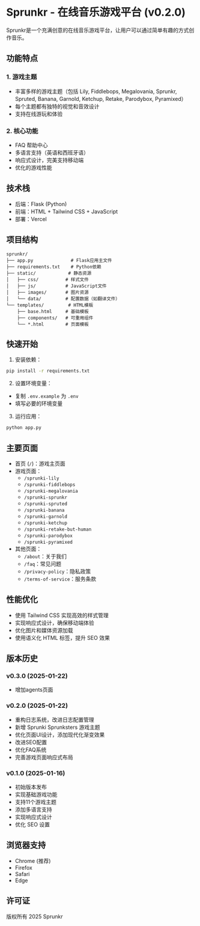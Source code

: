 # Sprunkr - 在线音乐游戏平台 (v0.2.0)

Sprunkr是一个充满创意的在线音乐游戏平台，让用户可以通过简单有趣的方式创作音乐。

## 功能特点

### 1. 游戏主题
- 丰富多样的游戏主题（包括 Lily, Fiddlebops, Megalovania, Sprunkr, Spruted, Banana, Garnold, Ketchup, Retake, Parodybox, Pyramixed）
- 每个主题都有独特的视觉和音效设计
- 支持在线游玩和体验

### 2. 核心功能
- FAQ 帮助中心
- 多语言支持（英语和西班牙语）
- 响应式设计，完美支持移动端
- 优化的游戏性能

## 技术栈
- 后端：Flask (Python)
- 前端：HTML + Tailwind CSS + JavaScript
- 部署：Vercel

## 项目结构

```
sprunkr/
├── app.py              # Flask应用主文件
├── requirements.txt    # Python依赖
├── static/            # 静态资源
│   ├── css/          # 样式文件
│   ├── js/           # JavaScript文件
│   ├── images/       # 图片资源
│   └── data/         # 配置数据（如翻译文件）
└── templates/         # HTML模板
    ├── base.html     # 基础模板
    ├── components/   # 可重用组件
    └── *.html        # 页面模板
```

## 快速开始

1. 安装依赖：
```bash
pip install -r requirements.txt
```

2. 设置环境变量：
- 复制 `.env.example` 为 `.env`
- 填写必要的环境变量

3. 运行应用：
```bash
python app.py
```

## 主要页面

- 首页 (`/`)：游戏主页面
- 游戏页面：
  - `/sprunki-lily`
  - `/sprunki-fiddlebops`
  - `/sprunki-megalovania`
  - `/sprunki-sprunkr`
  - `/sprunki-spruted`
  - `/sprunki-banana`
  - `/sprunki-garnold`
  - `/sprunki-ketchup`
  - `/sprunki-retake-but-human`
  - `/sprunki-parodybox`
  - `/sprunki-pyramixed`
- 其他页面：
  - `/about`：关于我们
  - `/faq`：常见问题
  - `/privacy-policy`：隐私政策
  - `/terms-of-service`：服务条款

## 性能优化

- 使用 Tailwind CSS 实现高效的样式管理
- 实现响应式设计，确保移动端体验
- 优化图片和媒体资源加载
- 使用语义化 HTML 标签，提升 SEO 效果

## 版本历史

### v0.3.0 (2025-01-22)
- 增加agents页面

### v0.2.0 (2025-01-22)
- 重构日志系统，改进日志配置管理
- 新增 Sprunki Sprunksters 游戏主题
- 优化页面UI设计，添加现代化渐变效果
- 改进SEO配置
- 优化FAQ系统
- 完善游戏页面响应式布局

### v0.1.0 (2025-01-16)
- 初始版本发布
- 实现基础游戏功能
- 支持11个游戏主题
- 添加多语言支持
- 实现响应式设计
- 优化 SEO 设置

## 浏览器支持
- Chrome (推荐)
- Firefox
- Safari
- Edge

## 许可证
版权所有 2025 Sprunkr
